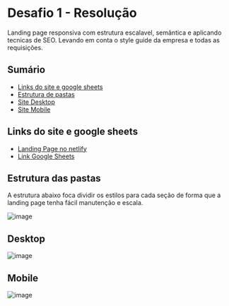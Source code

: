 # Desafio 1 - Resolução
Landing page responsiva com estrutura escalavel, semântica e aplicando tecnicas de SEO. Levando em conta o style guide da empresa e todas as requisições. 

## Sumário

 - [Links do site e google sheets](https://github.com/laurentino01/desafio-1-dnc/tree/master#refer%C3%AAncia)
 - [Estrutura de pastas](https://github.com/laurentino01/desafio-1-dnc/tree/master#estrutura-das-pastas)
 - [Site Desktop](https://github.com/laurentino01/desafio-1-dnc/tree/master#desktop)
 - [Site Mobile](https://github.com/laurentino01/desafio-1-dnc/tree/master#mobile)
 
## Links do site e google sheets

 - [Landing Page no netlify](https://desafio1-landingpage-dnc.netlify.app/)
 - [Link Google Sheets](https://docs.google.com/spreadsheets/d/1R8dRUYLy82kDVzLdDw-EcunEq9HWriF-lkm8gpr3ub8/edit?usp=sharing)

## Estrutura das pastas
A estrutura abaixo foca dividir os estilos para cada seção de forma que a landing page tenha fácil manutenção e escala. 

![image](https://github.com/laurentino01/desafio-1-dnc/assets/81561554/70eb1f64-16bb-469e-b21d-965021167e19)

## Desktop
![image](https://github.com/laurentino01/desafio-1-dnc/assets/81561554/55fcc22f-ad13-4713-9128-d14b243b950b)

## Mobile 
![image](https://github.com/laurentino01/desafio-1-dnc/assets/81561554/ff256dec-1382-4c03-9fe6-0e23f2a36d53)
